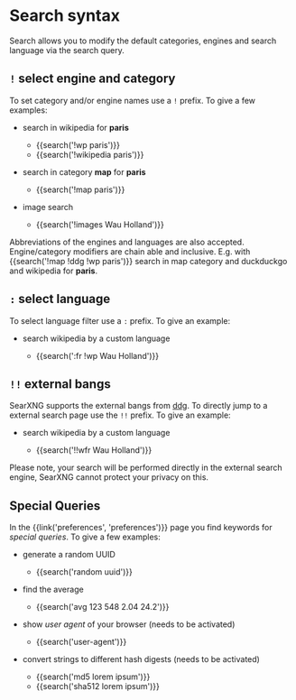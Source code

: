 # Search syntax

Search allows you to modify the default categories, engines and search language
via the search query.

## `!` select engine and category

To set category and/or engine names use a `!` prefix.  To give a few examples:

- search in wikipedia for **paris**

  - {{search('!wp paris')}}
  - {{search('!wikipedia paris')}}

- search in category **map** for **paris**

  - {{search('!map paris')}}

- image search

  - {{search('!images Wau Holland')}}

Abbreviations of the engines and languages are also accepted.  Engine/category
modifiers are chain able and inclusive.  E.g. with {{search('!map !ddg !wp
paris')}} search in map category and duckduckgo and wikipedia for **paris**.

## `:` select language

To select language filter use a `:` prefix.  To give an example:

- search wikipedia by a custom language

  - {{search(':fr !wp Wau Holland')}}

## `!!` external bangs

SearXNG supports the external bangs from [ddg].  To directly jump to a external
search page use the `!!` prefix.  To give an example:

- search wikipedia by a custom language

  - {{search('!!wfr Wau Holland')}}

Please note, your search will be performed directly in the external search
engine, SearXNG cannot protect your privacy on this.

[ddg]: https://duckduckgo.com/bang

## Special Queries

In the {{link('preferences', 'preferences')}} page you find keywords for
_special queries_.  To give a few examples:

- generate a random UUID

  - {{search('random uuid')}}

- find the average

  - {{search('avg 123 548 2.04 24.2')}}

- show _user agent_ of your browser (needs to be activated)

  - {{search('user-agent')}}

- convert strings to different hash digests (needs to be activated)

  - {{search('md5 lorem ipsum')}}
  - {{search('sha512 lorem ipsum')}}

